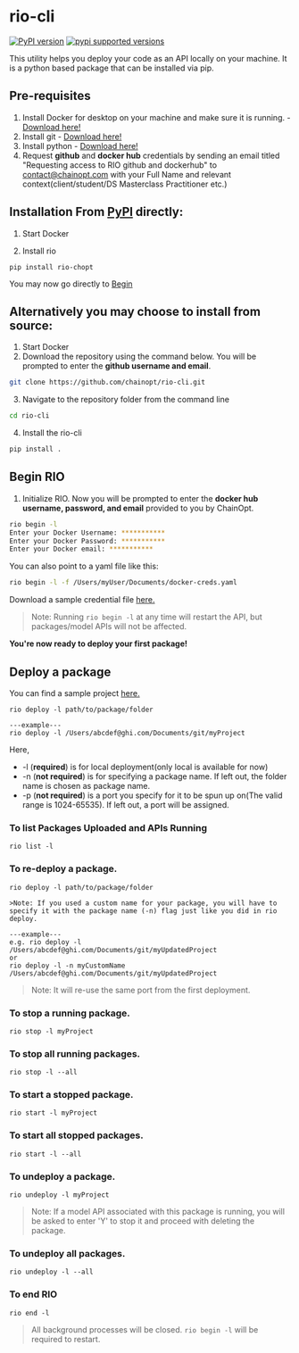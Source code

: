 # rio-cli
[![PyPI version](https://badge.fury.io/py/rio-chopt.svg)](https://badge.fury.io/py/rio-chopt)
[![pypi supported versions](https://img.shields.io/pypi/pyversions/rio-chopt.svg)](https://pypi.python.org/pypi/rio-chopt)

This utility helps you deploy your code as an API locally on your machine.  It is a python based package that can be installed via pip.

## Pre-requisites
1. Install Docker for desktop on your machine and make sure it is running. - [Download here!](https://www.docker.com/products/docker-desktop)
2. Install git - [Download here!](https://git-scm.com/downloads)
3. Install python - [Download here!](https://www.python.org/downloads/)
4. Request **github** and **docker hub** credentials by sending an email titled "Requesting access to RIO github and dockerhub" to contact@chainopt.com with your Full Name and relevant context(client/student/DS Masterclass Practitioner etc.) 

## Installation From [PyPI](https://pypi.python.org/pypi/rio-chopt/) directly:

1. Start Docker

2. Install rio
```
pip install rio-chopt
```
You may now go directly to [Begin](#Begin)

## Alternatively you may choose to install from source:

1. Start Docker
2. Download the repository using the command below. You will be prompted to enter the **github username and email**.
```bash
git clone https://github.com/chainopt/rio-cli.git
```
3. Navigate to the repository folder from the command line
```bash
cd rio-cli
```

4. Install the rio-cli

```bash
pip install .
```


## <a name="Begin"></a>Begin RIO
1. Initialize RIO. Now you will be prompted to enter the **docker hub username, password, and email** provided to you by ChainOpt.
```bash
rio begin -l
Enter your Docker Username: ***********  
Enter your Docker Password: ***********
Enter your Docker email: ***********
```
You can also point to a yaml file like this:
```bash
rio begin -l -f /Users/myUser/Documents/docker-creds.yaml
```
Download a sample credential file [here.](https://github.com/chainopt/rio-cli/tree/main/samples/credentials.yaml)

>Note: Running `rio begin -l` at any time will restart the API, but packages/model APIs will not be affected. 


**You're now ready to deploy your first package!**


## Deploy a package
You can find a sample project [here.](https://github.com/chainopt/rio-cli/tree/main/samples/myProject)

```
rio deploy -l path/to/package/folder

---example---
rio deploy -l /Users/abcdef@ghi.com/Documents/git/myProject
```
Here,
* -l (**required**) is for local deployment(only local is available for now) 
* -n (**not required**) is for specifying a package name. If left out, the folder name is chosen as package name. 
* -p (**not required**) is a port you specify for it to be spun up on(The valid range is 1024-65535). If left out, a port will be assigned. 

### To list Packages Uploaded and APIs Running
```
rio list -l
```

### To re-deploy a package.
```
rio deploy -l path/to/package/folder

>Note: If you used a custom name for your package, you will have to specify it with the package name (-n) flag just like you did in rio deploy.

---example---
e.g. rio deploy -l /Users/abcdef@ghi.com/Documents/git/myUpdatedProject
or
rio deploy -l -n myCustomName /Users/abcdef@ghi.com/Documents/git/myUpdatedProject
```
>Note: It will re-use the same port from the first deployment.

### To stop a running package.
```
rio stop -l myProject
```
### To stop all running packages.
```
rio stop -l --all
```

### To start a stopped package.
```
rio start -l myProject
```
### To start all stopped packages.
```
rio start -l --all
```

### To undeploy a package.
```
rio undeploy -l myProject
```
>Note: If a model API associated with this package is running, you will be asked to enter 'Y' to stop it and proceed with deleting the package.

### To undeploy all packages.
```
rio undeploy -l --all
```


### To end RIO
```
rio end -l
```
>All background processes will be closed. `rio begin -l` will be required to restart.
